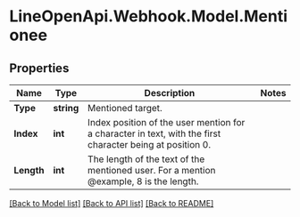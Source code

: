 # LineOpenApi.Webhook.Model.Mentionee

## Properties

Name | Type | Description | Notes
------------ | ------------- | ------------- | -------------
**Type** | **string** | Mentioned target. | 
**Index** | **int** | Index position of the user mention for a character in text, with the first character being at position 0. | 
**Length** | **int** | The length of the text of the mentioned user. For a mention @example, 8 is the length. | 

[[Back to Model list]](../README.md#documentation-for-models) [[Back to API list]](../README.md#documentation-for-api-endpoints) [[Back to README]](../README.md)

